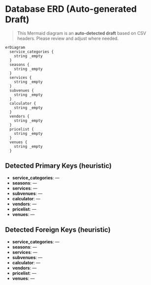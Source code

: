 # Database ERD (Auto-generated Draft)

> This Mermaid diagram is an **auto-detected draft** based on CSV headers. Please review and adjust where needed.

```mermaid
erDiagram
  service_categories {
    string _empty
  }
  seasons {
    string _empty
  }
  services {
    string _empty
  }
  subvenues {
    string _empty
  }
  calculator {
    string _empty
  }
  vendors {
    string _empty
  }
  pricelist {
    string _empty
  }
  venues {
    string _empty
  }
```

## Detected Primary Keys (heuristic)
- **service_categories**: —
- **seasons**: —
- **services**: —
- **subvenues**: —
- **calculator**: —
- **vendors**: —
- **pricelist**: —
- **venues**: —

## Detected Foreign Keys (heuristic)
- **service_categories**: —
- **seasons**: —
- **services**: —
- **subvenues**: —
- **calculator**: —
- **vendors**: —
- **pricelist**: —
- **venues**: —